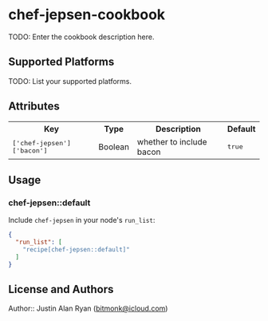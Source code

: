 # chef-jepsen-cookbook

TODO: Enter the cookbook description here.

## Supported Platforms

TODO: List your supported platforms.

## Attributes

<table>
  <tr>
    <th>Key</th>
    <th>Type</th>
    <th>Description</th>
    <th>Default</th>
  </tr>
  <tr>
    <td><tt>['chef-jepsen']['bacon']</tt></td>
    <td>Boolean</td>
    <td>whether to include bacon</td>
    <td><tt>true</tt></td>
  </tr>
</table>

## Usage

### chef-jepsen::default

Include `chef-jepsen` in your node's `run_list`:

```json
{
  "run_list": [
    "recipe[chef-jepsen::default]"
  ]
}
```

## License and Authors

Author:: Justin Alan Ryan (<bitmonk@icloud.com>)
